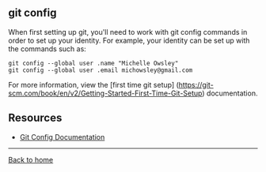 ## git config
When first setting up git, you'll need to work with git config commands in order to set up your identity. For example, your identity can be set up with the commands such as:
``` 
git config --global user .name "Michelle Owsley"
git config --global user .email michowsley@gmail.com
```
For more information, view the [first time git setup] (https://git-scm.com/book/en/v2/Getting-Started-First-Time-Git-Setup) documentation.
## Resources
- [Git Config Documentation](https://git-scm.com/docs/git-config)
---
[Back to home](../README.md)